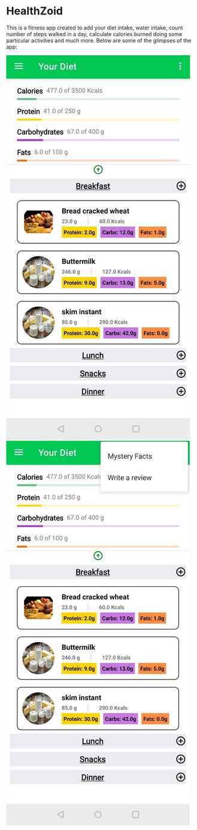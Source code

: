 # HealthZoid
This is a fitness app created to add your diet intake, water intake, count number of steps walked in a day, calculate calories burned doing some particular activities and much more. Below are some of the glimpses of the app:

<img src="https://github.com/sanchitvasdev/HealthZoid/blob/master/Daily%20intake%201.jpeg">
<img src="https://github.com/sanchitvasdev/HealthZoid/blob/master/Daily%20intake%202.jpeg">
